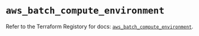 # `aws_batch_compute_environment`

Refer to the Terraform Registory for docs: [`aws_batch_compute_environment`](https://registry.terraform.io/providers/hashicorp/aws/5.21.0/docs/resources/batch_compute_environment).
